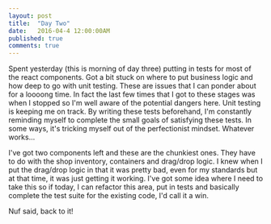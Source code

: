 ```yaml
---
layout: post
title:  "Day Two"
date:   2016-04-4 12:00:00AM
published: true
comments: true
---
```


Spent yesterday (this is morning of day three) putting in tests for most of the react components. Got a bit stuck on where to put business logic and how deep to go with unit testing. These are issues that I can ponder about for a loooong time. In fact the last few times that I got to these stages was when I stopped so I'm well aware of the potential dangers here. Unit testing is keeping me on track. By writing these tests beforehand, I'm constantly reminding myself to complete the small goals of satisfying these tests. In some ways, it's tricking myself out of the perfectionist mindset. Whatever works...

I've got two components left and these are the chunkiest ones. They have to do with the shop inventory, containers and drag/drop logic. I knew when I put the drag/drop logic in that it was pretty bad, even for my standards but at that time, it was just getting it working. I've got some idea where I need to take this so if today, I can refactor this area, put in tests and basically complete the test suite for the existing code, I'd call it a win.

Nuf said, back to it!